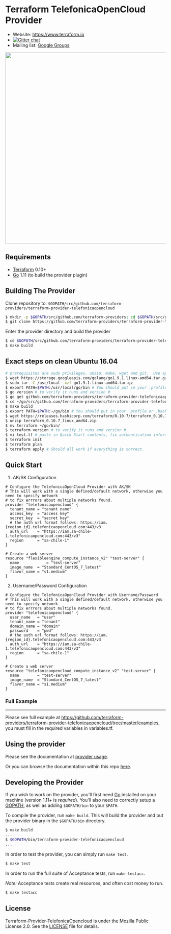 Terraform TelefonicaOpenCloud Provider
============================

- Website: https://www.terraform.io
- [![Gitter chat](https://badges.gitter.im/hashicorp-terraform/Lobby.png)](https://gitter.im/hashicorp-terraform/Lobby)
- Mailing list: [Google Groups](http://groups.google.com/group/terraform-tool)

<img src="https://cdn.rawgit.com/hashicorp/terraform-website/master/content/source/assets/images/logo-hashicorp.svg" width="600px">

Requirements
------------

-	[Terraform](https://www.terraform.io/downloads.html) 0.10+
-	[Go](https://golang.org/doc/install) 1.11 (to build the provider plugin)

Building The Provider
---------------------

Clone repository to: `$GOPATH/src/github.com/terraform-providers/terraform-provider-telefonicaopencloud`

```sh
$ mkdir -p $GOPATH/src/github.com/terraform-providers; cd $GOPATH/src/github.com/terraform-providers
$ git clone https://github.com/terraform-providers/terraform-provider-telefonicaopencloud
```

Enter the provider directory and build the provider

```sh
$ cd $GOPATH/src/github.com/terraform-providers/terraform-provider-telefonicaopencloud
$ make build
```

## Exact steps on clean Ubuntu 16.04

```sh
# prerequisites are sudo privileges, unzip, make, wget and git.  Use apt install if missing.
$ wget https://storage.googleapis.com/golang/go1.9.1.linux-amd64.tar.gz
$ sudo tar -C /usr/local -xzf go1.9.1.linux-amd64.tar.gz
$ export PATH=$PATH:/usr/local/go/bin # You should put in your .profile or .bashrc
$ go version # to verify it runs and version #
$ go get github.com/terraform-providers/terraform-provider-telefonicaopencloud
$ cd ~/go/src/github.com/terraform-providers/terraform-provider-telefonicaopencloud
$ make build
$ export PATH=$PATH:~/go/bin # You should put in your .profile or .bashrc
$ wget https://releases.hashicorp.com/terraform/0.10.7/terraform_0.10.7_linux_amd64.zip
$ unzip terraform_0.10.7_linux_amd64.zip
$ mv terraform ~/go/bin/
$ terraform version # to verify it runs and version #
$ vi test.tf # paste in Quick Start contents, fix authentication information
$ terraform init
$ terraform plan
$ terraform apply # Should all work if everything is correct.

```

## Quick Start

1. AK/SK Configuration

```hcl
# Configure the TelefonicaOpenCloud Provider with AK/SK
# This will work with a single defined/default network, otherwise you need to specify network
# to fix errrors about multiple networks found.
provider "telefonicaopencloud" {
  tenant_name = "tenant name"
  access_key  = "access key"
  secret_key  = "secret key"
  # the auth url format follows: https://iam.{region_id}.telefonicaopencloud.com:443/v3
  auth_url    = "https://iam.sa-chile-1.telefonicaopencloud.com:443/v3"
  region      = "sa-chile-1"
}

# Create a web server
resource "flexibleengine_compute_instance_v2" "test-server" {
  name            = "test-server"
  image_name  = "Standard_CentOS_7_latest"
  flavor_name = "s1.medium"
}
```

2. Username/Password Configuration

```hcl
# Configure the TelefonicaOpenCloud Provider with Username/Password
# This will work with a single defined/default network, otherwise you need to specify network
# to fix errrors about multiple networks found.
provider "telefonicaopencloud" {
  user_name   = "user"
  tenant_name = "tenant"
  domain_name = "domain"
  password    = "pwd"
  # the auth url format follows: https://iam.{region_id}.telefonicaopencloud.com:443/v3
  auth_url    = "https://iam.sa-chile-1.telefonicaopencloud.com:443/v3"
  region      = "sa-chile-1"
}

# Create a web server
resource "telefonicaopencloud_compute_instance_v2" "test-server" {
  name		  = "test-server"
  image_name  = "Standard_CentOS_7_latest"
  flavor_name = "s1.medium"
}
```

### Full Example
----------------------
Please see full example at https://github.com/terraform-providers/terraform-provider-telefonicaopencloud/tree/master/examples, 
you must fill in the required variables in variables.tf.

Using the provider
----------------------
Please see the documentation at [provider usage](website/docs/index.html.markdown).

Or you can browse the documentation within this repo [here](https://github.com/terraform-providers/terraform-provider-telefonicaopencloud/tree/master/website/docs).

Developing the Provider
---------------------------

If you wish to work on the provider, you'll first need [Go](http://www.golang.org) installed on your machine (version 1.11+ is *required*). You'll also need to correctly setup a [GOPATH](http://golang.org/doc/code.html#GOPATH), as well as adding `$GOPATH/bin` to your `$PATH`.

To compile the provider, run `make build`. This will build the provider and put the provider binary in the `$GOPATH/bin` directory.

```sh
$ make build
...
$ $GOPATH/bin/terraform-provider-telefonicaopencloud
...
```

In order to test the provider, you can simply run `make test`.

```sh
$ make test
```

In order to run the full suite of Acceptance tests, run `make testacc`.

*Note:* Acceptance tests create real resources, and often cost money to run.

```sh
$ make testacc
```

## License

Terraform-Provider-TelefonicaOpencloud is under the Mozilla Public License 2.0. See the [LICENSE](LICENSE) file for details.


